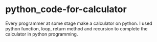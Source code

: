 # python_code-for-calculator
Every programmer at some stage make a calculator on python. I used python function, loop, return method and recursion to complete  the calculator in python programming.
